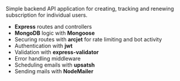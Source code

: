 Simple backend API application for creating, tracking and renewing subscription for individual users.

- **Express** routes and controllers
- **MongoDB** logic with **Mongoose**
- Securing routes with **arcjet** for rate limiting and bot activity
- Authentication with **jwt**
- Validation with **express-validator**
- Error handling middleware
- Scheduling emails with **upsatsh**
- Sending mails with **NodeMailer**
